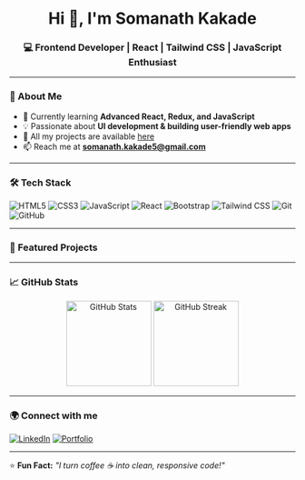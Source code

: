 <h1 align="center">Hi 👋, I'm Somanath Kakade</h1>
<h3 align="center">💻 Frontend Developer | React | Tailwind CSS | JavaScript Enthusiast</h3>

---

### 🚀 About Me
- 🌱 Currently learning **Advanced React, Redux, and JavaScript**
- 💡 Passionate about **UI development & building user-friendly web apps**
- 🔗 All my projects are available [here](https://github.com/KSomanath-s?tab=repositories)
- 📫 Reach me at **somanath.kakade5@gmail.com**

---

### 🛠 Tech Stack
![HTML5](https://img.shields.io/badge/HTML5-E34F26?style=for-the-badge&logo=html5&logoColor=white)
![CSS3](https://img.shields.io/badge/CSS3-1572B6?style=for-the-badge&logo=css3&logoColor=white)
![JavaScript](https://img.shields.io/badge/JavaScript-F7DF1E?style=for-the-badge&logo=javascript&logoColor=black)
![React](https://img.shields.io/badge/React-20232A?style=for-the-badge&logo=react&logoColor=61DAFB)
![Bootstrap](https://img.shields.io/badge/Bootstrap-563D7C?style=for-the-badge&logo=bootstrap&logoColor=white)
![Tailwind CSS](https://img.shields.io/badge/Tailwind_CSS-38B2AC?style=for-the-badge&logo=tailwind-css&logoColor=white)
![Git](https://img.shields.io/badge/Git-F05032?style=for-the-badge&logo=git&logoColor=white)
![GitHub](https://img.shields.io/badge/GitHub-181717?style=for-the-badge&logo=github&logoColor=white)

---

### 📌 Featured Projects


---

### 📈 GitHub Stats
<p align="center">
<img src="https://github-readme-stats.vercel.app/api?username=KSomanath-s&show_icons=true&theme=radical" alt="GitHub Stats" height="150"/>
<img src="https://github-readme-streak-stats.herokuapp.com/?user=KSomanath-s&theme=radical" alt="GitHub Streak" height="150"/>
</p>

---

### 🌍 Connect with me
[![LinkedIn](https://img.shields.io/badge/LinkedIn-0A66C2?style=for-the-badge&logo=linkedin&logoColor=white)](https://linkedin.com/in/your-linkedin-username)
[![Portfolio](https://img.shields.io/badge/Portfolio-000000?style=for-the-badge&logo=react&logoColor=white)](https://your-portfolio-link.com)

---

⭐ **Fun Fact:** _"I turn coffee ☕ into clean, responsive code!"_

